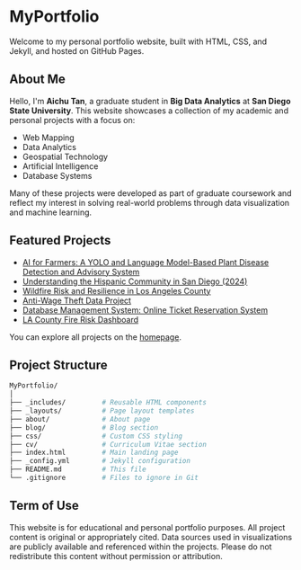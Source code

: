 # MyPortfolio

Welcome to my personal portfolio website, built with HTML, CSS, and Jekyll, and hosted on GitHub Pages.

## About Me

Hello, I'm **Aichu Tan**, a graduate student in **Big Data Analytics** at **San Diego State University**. This website showcases a collection of my academic and personal projects with a focus on:

- Web Mapping
- Data Analytics
- Geospatial Technology
- Artificial Intelligence
- Database Systems

Many of these projects were developed as part of graduate coursework and reflect my interest in solving real-world problems through data visualization and machine learning.

## Featured Projects

- [AI for Farmers: A YOLO and Language Model-Based Plant Disease Detection and Advisory System](#)
- [Understanding the Hispanic Community in San Diego (2024)](#)
- [Wildfire Risk and Resilience in Los Angeles County](#)
- [Anti-Wage Theft Data Project](#)
- [Database Management System: Online Ticket Reservation System](#)
- [LA County Fire Risk Dashboard](#)

You can explore all projects on the [homepage](https://aichutan.github.io/MyPortfolio/).

## Project Structure

```bash
MyPortfolio/
│
├── _includes/         # Reusable HTML components
├── _layouts/          # Page layout templates
├── about/             # About page
├── blog/              # Blog section
├── css/               # Custom CSS styling
├── cv/                # Curriculum Vitae section
├── index.html         # Main landing page
├── _config.yml        # Jekyll configuration
├── README.md          # This file
└── .gitignore         # Files to ignore in Git
```
## Term of Use
This website is for educational and personal portfolio purposes. All project content is original or appropriately cited. Data sources used in visualizations are publicly available and referenced within the projects.
Please do not redistribute this content without permission or attribution.
